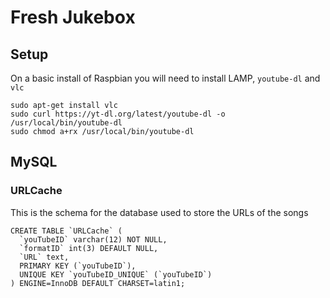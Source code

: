 # Fresh Jukebox

## Setup

On a basic install of Raspbian you will need to install LAMP, `youtube-dl` and `vlc`

```
sudo apt-get install vlc
sudo curl https://yt-dl.org/latest/youtube-dl -o /usr/local/bin/youtube-dl
sudo chmod a+rx /usr/local/bin/youtube-dl
```


## MySQL

### URLCache

This is the schema for the database used to store the URLs of the songs

```mysql
CREATE TABLE `URLCache` (
  `youTubeID` varchar(12) NOT NULL,
  `formatID` int(3) DEFAULT NULL,
  `URL` text,
  PRIMARY KEY (`youTubeID`),
  UNIQUE KEY `youTubeID_UNIQUE` (`youTubeID`)
) ENGINE=InnoDB DEFAULT CHARSET=latin1;

```